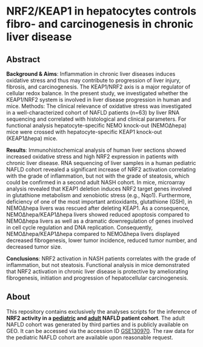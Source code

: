 # NRF2/KEAP1 in hepatocytes controls fibro- and carcinogenesis in chronic liver disease

## Abstract
__Background & Aims__: Inflammation in chronic liver diseases induces oxidative stress and thus may contribute to progression of liver injury, fibrosis, and carcinogenesis. The KEAP1/NRF2 axis is a major regulator of cellular redox balance. In the present study, we investigated whether the KEAP1/NRF2 system is involved in liver disease progression in human and mice.
Methods: The clinical relevance of oxidative stress was investigated in a well-characterized cohort of NAFLD patients (n=63) by liver RNA sequencing and correlated with histological and clinical parameters. For functional analysis hepatocyte-specific NEMO knock-out (NEMO∆hepa) mice were crossed with hepatocyte-specific KEAP1 knock-out (KEAP1∆hepa) mice.

__Results__: Immunohistochemical analysis of human liver sections showed increased oxidative stress and high NRF2 expression in patients with chronic liver disease. RNA sequencing of liver samples in a human pediatric NAFLD cohort revealed a significant increase of NRF2 activation correlating with the grade of inflammation, but not with the grade of steatosis, which could be confirmed in a second adult NASH cohort. In mice, microarray analysis revealed that KEAP1 deletion induces NRF2 target genes involved in glutathione metabolism and xenobiotic stress (e.g., Nqo1). Furthermore, deficiency of one of the most important antioxidants, glutathione (GSH), in NEMO∆hepa livers was rescued after deleting KEAP1. As a consequence, NEMO∆hepa/KEAP1∆hepa livers showed reduced apoptosis compared to NEMO∆hepa livers as well as a dramatic downregulation of genes involved in cell cycle regulation and DNA replication. Consequently,
NEMO∆hepa/KEAP1∆hepa compared to NEMOΔhepa livers displayed decreased fibrogenesis, lower tumor incidence, reduced tumor number, and decreased tumor size. 

__Conclusions__: NRF2 activation in NASH patients correlates with the grade of inflammation, but not steatosis. Functional analysis in mice demonstrated that NRF2 activation in chronic liver disease is protective by ameliorating fibrogenesis, initiation and progression of hepatocellular carcinogenesis. 

## About
This repository contains exclusively the analyses scripts for the inference of **NRF2 activity in a [pediatric](https://github.com/saezlab/NRF2-activity-in-CLD/blob/master/analyses/pediatric_nafld_cohort.Rmd) and [adult](https://github.com/saezlab/NRF2-activity-in-CLD/blob/master/analyses/adult_nafld_cohort.Rmd) NAFLD patient cohort**. The adult NAFLD cohort was generated by third parties and is publicly available on GEO. It can be accessed via the accession ID [GSE130970](https://www.ncbi.nlm.nih.gov/geo/query/acc.cgi?acc=GSE130970). The raw data for the pediatric NAFLD cohort are available upon reasonable request.
